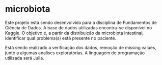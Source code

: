 # microbiota

Este projeto está sendo desenvolvido para a disciplina de Fundamentos de Ciência de Dados. A base de dados utilizadas encontra-se disponível no Kaggle. O objetivo é, a partir da distribuição da microbiota intestinal, identificar qual problema(s) está presente no paciente. 

Está sendo realizado a verificação dos dados, remoção de missing values, junto a algumas analises exploratórias. A linguagem de programação utilizada será Julia.
